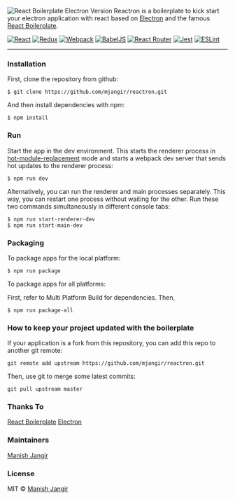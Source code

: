 ![React Boilerplate Electron Version](https://i.imgur.com/8CZJbuv.png)
Reactron is a boilerplate to kick start your electron application with react based on [Electron](https://electronjs.org/) and the famous [React Boilerplate](https://github.com/react-boilerplate/react-boilerplate).

[![React](https://i.imgur.com/EHTkSo4.png)](https://facebook.github.io/react/) [![Redux](https://i.imgur.com/Dc5hwbH.png)](http://redux.js.org/) [![Webpack](https://i.imgur.com/bnWDwBq.png)](https://webpack.github.io/) [![BabelJS](https://i.imgur.com/E7u0hE2.png)](https://babeljs.io) [![React Router](https://i.imgur.com/XHfcLEk.png)](https://reacttraining.com/react-router/) [![Jest](https://i.imgur.com/fZMgFph.png)](https://jestjs.io/) [![ESLint](https://i.imgur.com/HB0kxnC.png)](https://eslint.org/)
___
### Installation
First, clone the repository from github:
```{r, engine='sh'}
$ git clone https://github.com/mjangir/reactron.git
```
And then install dependencies with npm:
```{r, engine='sh'}
$ npm install
```
### Run
Start the app in the dev environment. This starts the renderer process in [hot-module-replacement](https://webpack.js.org/guides/hmr-react/) mode and starts a webpack dev server that sends hot updates to the renderer process:
```{r, engine='sh'}
$ npm run dev
```
Alternatively, you can run the renderer and main processes separately. This way, you can restart one process without waiting for the other. Run these two commands simultaneously in different console tabs:
```{r, engine='sh'}
$ npm run start-renderer-dev
$ npm run start-main-dev
```
### Packaging
To package apps for the local platform:
```{r, engine='sh'}
$ npm run package
```
To package apps for all platforms:

First, refer to Multi Platform Build for dependencies.
Then,
```{r, engine='sh'}
$ npm run package-all
```
### How to keep your project updated with the boilerplate
If your application is a fork from this repository, you can add this repo to another git remote:
```{r, engine='sh'}
git remote add upstream https://github.com/mjangir/reactron.git
```
Then, use git to merge some latest commits:
```{r, engine='sh'}
git pull upstream master
```
### Thanks To
[React Boilerplate](https://github.com/react-boilerplate/react-boilerplate)
[Electron](https://electronjs.org/)
### Maintainers
[Manish Jangir](https://github.com/mjangir)
### License
MIT &copy; [Manish Jangir](https://github.com/mjangir)